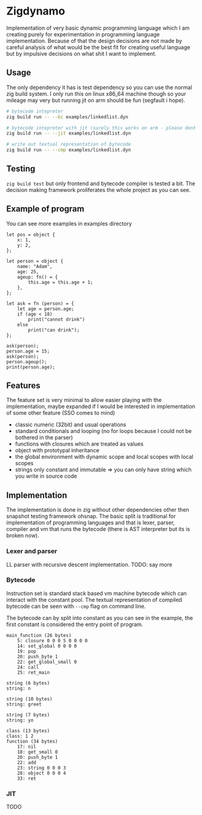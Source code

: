 # Zigdynamo
Implementation of very basic dynamic programming language which I am creating purely for experimentation in programming language implementation. Because of that the design decisions are not made by careful analysis of what would be the best fit for creating useful language but by impulsive decisions on what shit I want to implement.

## Usage
The only dependency it has is test dependency so you can use the normal zig build system. I only run this on linux x86\_64 machine though so your mileage may very but running jit on arm should be fun (segfault i hope).

```bash
# bytecode intepreter
zig build run -- --bc examples/linkedlist.dyn

# bytecode intepreter with jit (surely this works on arm - please dont try)
zig build run -- --jit examples/linkedlist.dyn

# write out textual representation of bytecode
zig build run -- --cmp examples/linkedlist.dyn
```

## Testing
`zig build test` but only frontend and bytecode compiler is tested a bit. The decision making  framework proliferates the whole project as you can see.

## Example of program
You can see more examples in examples directory

```
let pos = object {
    x: 1,
    y: 2,
};

let person = object {
    name: "Adam",
    age: 25,
    ageup: fn() = {
        this.age = this.age + 1;
    },
};

let ask = fn (person) = {
    let age = person.age;
    if (age < 18)
        print("cannot drink")
    else 
        print("can drink");
};

ask(person);
person.age = 15;
ask(person);
person.ageup();
print(person.age);
```

## Features
The feature set is very minimal to allow easier playing with the implementation, maybe expanded if I would be interested in implementation of some other feature (SSO comes to mind)

* classic numeric (32bit) and usual operations
* standard conditionals and looping (no for loops because I could not be bothered in the parser)
* functions with closures which are treated as values
* object with prototypal inheritance
* the global environment with dynamic scope and local scopes with local scopes
* strings only constant and immutable => you can only have string which you write in source code

## Implementation
The implementation is done in zig without other dependencies other then snapshot testing framework ohsnap. The basic split is traditional for implementation of programming languages and that is lexer, parser, compiler and vm that runs the bytecode (there is AST interpreter but its is broken now).

### Lexer and parser
LL parser with recursive descent implementation. TODO: say more

### Bytecode
Instruction set is standard stack based vm machine bytecode which can interact with the constant pool. The textual representation of compiled bytecode can be seen with `--cmp` flag on command line.

The bytecode can by split into constant as you can see in the example, the first constant is considered the entry point of program. 

```
main_function (26 bytes)
	5: closure 0 0 0 5 0 0 0 0
	14: set_global 0 0 0 0
	19: pop
	20: push_byte 1
	22: get_global_small 0
	24: call
	25: ret_main

string (6 bytes)
string: n

string (10 bytes)
string: greet

string (7 bytes)
string: yo

class (13 bytes)
class: 1 2
function (34 bytes)
	17: nil
	18: get_small 0
	20: push_byte 1
	22: add
	23: string 0 0 0 3
	28: object 0 0 0 4
	33: ret
```

### JIT
TODO



